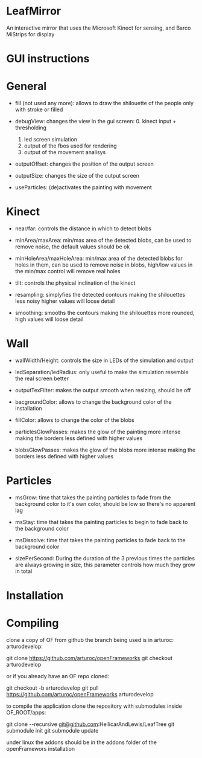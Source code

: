 LeafMirror
==========

An interactive mirror that uses the Microsoft Kinect for sensing, and Barco MiStrips for display

GUI instructions
================

General
=======

* fill (not used any more): allows to draw the shilouette of the people only with stroke or filled

* debugView: changes the view in the gui screen:
	0. kinect input + thresholding
	1. led screen simulation
	2. output of the fbos used for rendering
	3. output of the movement analisys

* outputOffset: changes the position of the output screen

* outputSize: changes the size of the output screen

* useParticles: (de)activates the painting with movement

Kinect
======

* near/far: controls the distance in which to detect blobs

* minArea/maxArea: min/max area of the detected blobs, can be used to remove noise, the default values should be ok

* minHoleArea/maxHoleArea: min/max area of the detected blobs for holes in them, can be used to remove noise in blobs, high/low values in the min/max control will remove real holes

* tilt: controls the physical inclination of the kinect

* resampling: simplyfies the detected contours making the shilouettes less noisy higher values will loose detail

* smoothing: smooths the contours making the shilouettes more rounded, high values will loose detail


Wall
====

* wallWidth/Height: controls the size in LEDs of the simulation and output

* ledSeparation/ledRadius: only useful to make the simulation resemble the real screen better

* outputTexFilter: makes the output smooth when resizing, should be off

* bacgroundColor: allows to change the background color of the installation

* fillColor: allows to change the color of the blobs

* particlesGlowPasses: makes the glow of the painting more intense making the borders less defined with higher values

* blobsGlowPasses: makes the glow of the blobs more intense making the borders less defined with higher values

Particles
=========

* msGrow: time that takes the painting particles to fade from the background color to it's own color, should be low so there's no apparent lag

* msStay: time that takes the painting particles to begin to fade back to the background color

* msDissolve: time that takes the painting particles to fade back to the background color

* sizePerSecond: During the duration of the 3 previous times the particles are always growing in size, this parameter controls how much they grow in total




Installation
============


Compiling
=========

clone a copy of OF from github the branch being used is in arturoc: arturodevelop:

git clone https://github.com/arturoc/openFrameworks
git checkout arturodevelop

or if you already have an OF repo cloned:

git checkout -b arturodevelop
git pull https://github.com/arturoc/openFrameworks arturodevelop

to compile the application clone the repository with submodules inside OF_ROOT/apps:

git clone --recursive git@github.com:HellicarAndLewis/LeafTree
git submodule init
git submodule update

under linux the addons should be in the addons folder of the openFramewors installation




